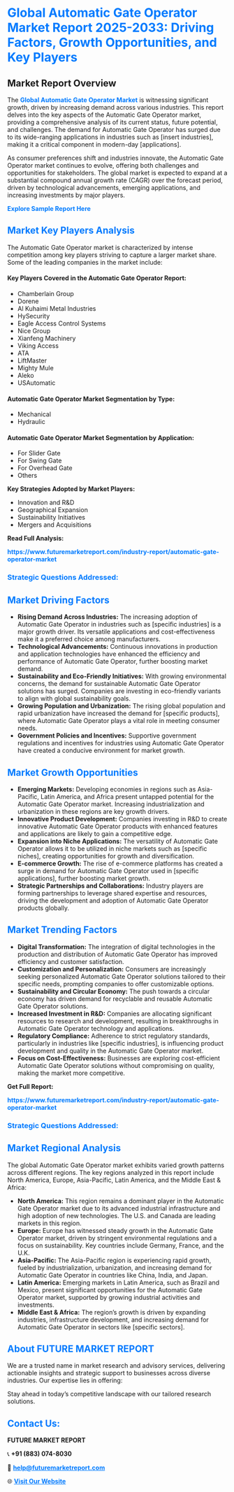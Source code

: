<h1 style="color: #007BFF;">Global Automatic Gate Operator Market Report 2025-2033: Driving Factors, Growth Opportunities, and Key Players</h1>

<section id="overview">
<h2>Market Report Overview</h2>
<p>The <a href="https://www.futuremarketreport.com/industry-report/automatic-gate-operator-market" style="color: #007BFF; text-decoration: none;"><strong>Global Automatic Gate Operator Market</strong></a> is witnessing significant growth, driven by increasing demand across various industries. This report delves into the key aspects of the Automatic Gate Operator market, providing a comprehensive analysis of its current status, future potential, and challenges. The demand for Automatic Gate Operator has surged due to its wide-ranging applications in industries such as [insert industries], making it a critical component in modern-day [applications].</p>
<p>As consumer preferences shift and industries innovate, the Automatic Gate Operator market continues to evolve, offering both challenges and opportunities for stakeholders. The global market is expected to expand at a substantial compound annual growth rate (CAGR) over the forecast period, driven by technological advancements, emerging applications, and increasing investments by major players.</p>
</section>

<section id="overview">
<p><a href="https://www.futuremarketreport.com/request-sample/reportId=89796" style="color: #007BFF; text-decoration: none;"><strong>Explore Sample Report Here</strong></a></p>
</section>

<section id="key-players">
<h2 style="color: #007BFF;">Market Key Players Analysis</h2>
<p>The Automatic Gate Operator market is characterized by intense competition among key players striving to capture a larger market share. Some of the leading companies in the market include:</p>
<h4>Key Players Covered in the Automatic Gate Operator Report:</h4>
<ul><li>Chamberlain Group</li><li>Dorene</li><li>Al Kuhaimi Metal Industries</li><li>HySecurity</li><li>Eagle Access Control Systems</li><li>Nice Group</li><li>Xianfeng Machinery</li><li>Viking Access</li><li>ATA</li><li>LiftMaster</li><li>Mighty Mule</li><li>Aleko</li><li>USAutomatic</li></ul>
<h4>Automatic Gate Operator Market Segmentation by Type:</h4>
<ul><li>Mechanical</li><li>Hydraulic</li></ul>

<h4>Automatic Gate Operator Market Segmentation by Application:</h4>
<ul><li>For Slider Gate</li><li>For Swing Gate</li><li>For Overhead Gate</li><li>Others</li></ul>
<p><strong>Key Strategies Adopted by Market Players:</strong></p>
<ul>
<li>Innovation and R&D</li>
<li>Geographical Expansion</li>
<li>Sustainability Initiatives</li>
<li>Mergers and Acquisitions</li>
</ul>
</section>

<section>
<p><strong>Read Full Analysis: </strong></p><a href="https://www.futuremarketreport.com/industry-report/automatic-gate-operator-market" style="color: #007BFF; text-decoration: none;"><strong>https://www.futuremarketreport.com/industry-report/automatic-gate-operator-market</strong></a>
<h3 style="color: #007BFF;">Strategic Questions Addressed:</h3>
</section>

<section id="driving-factors">
<h2 style="color: #007BFF;">Market Driving Factors</h2>
<ul>
<li><strong>Rising Demand Across Industries:</strong> The increasing adoption of Automatic Gate Operator in industries such as [specific industries] is a major growth driver. Its versatile applications and cost-effectiveness make it a preferred choice among manufacturers.</li>
<li><strong>Technological Advancements:</strong> Continuous innovations in production and application technologies have enhanced the efficiency and performance of Automatic Gate Operator, further boosting market demand.</li>
<li><strong>Sustainability and Eco-Friendly Initiatives:</strong> With growing environmental concerns, the demand for sustainable Automatic Gate Operator solutions has surged. Companies are investing in eco-friendly variants to align with global sustainability goals.</li>
<li><strong>Growing Population and Urbanization:</strong> The rising global population and rapid urbanization have increased the demand for [specific products], where Automatic Gate Operator plays a vital role in meeting consumer needs.</li>
<li><strong>Government Policies and Incentives:</strong> Supportive government regulations and incentives for industries using Automatic Gate Operator have created a conducive environment for market growth.</li>
</ul>
</section>

<section id="growth-opportunities">
<h2 style="color: #007BFF;">Market Growth Opportunities</h2>
<ul>
<li><strong>Emerging Markets:</strong> Developing economies in regions such as Asia-Pacific, Latin America, and Africa present untapped potential for the Automatic Gate Operator market. Increasing industrialization and urbanization in these regions are key growth drivers.</li>
<li><strong>Innovative Product Development:</strong> Companies investing in R&D to create innovative Automatic Gate Operator products with enhanced features and applications are likely to gain a competitive edge.</li>
<li><strong>Expansion into Niche Applications:</strong> The versatility of Automatic Gate Operator allows it to be utilized in niche markets such as [specific niches], creating opportunities for growth and diversification.</li>
<li><strong>E-commerce Growth:</strong> The rise of e-commerce platforms has created a surge in demand for Automatic Gate Operator used in [specific applications], further boosting market growth.</li>
<li><strong>Strategic Partnerships and Collaborations:</strong> Industry players are forming partnerships to leverage shared expertise and resources, driving the development and adoption of Automatic Gate Operator products globally.</li>
</ul>
</section>

<section id="trending-factors">
<h2 style="color: #007BFF;">Market Trending Factors</h2>
<ul>
<li><strong>Digital Transformation:</strong> The integration of digital technologies in the production and distribution of Automatic Gate Operator has improved efficiency and customer satisfaction.</li>
<li><strong>Customization and Personalization:</strong> Consumers are increasingly seeking personalized Automatic Gate Operator solutions tailored to their specific needs, prompting companies to offer customizable options.</li>
<li><strong>Sustainability and Circular Economy:</strong> The push towards a circular economy has driven demand for recyclable and reusable Automatic Gate Operator solutions.</li>
<li><strong>Increased Investment in R&D:</strong> Companies are allocating significant resources to research and development, resulting in breakthroughs in Automatic Gate Operator technology and applications.</li>
<li><strong>Regulatory Compliance:</strong> Adherence to strict regulatory standards, particularly in industries like [specific industries], is influencing product development and quality in the Automatic Gate Operator market.</li>
<li><strong>Focus on Cost-Effectiveness:</strong> Businesses are exploring cost-efficient Automatic Gate Operator solutions without compromising on quality, making the market more competitive.</li>
</ul>
</section>

<section>
<p><strong>Get Full Report: </strong></p><a href="https://www.futuremarketreport.com/industry-report/automatic-gate-operator-market" style="color: #007BFF; text-decoration: none;"><strong>https://www.futuremarketreport.com/industry-report/automatic-gate-operator-market</strong></a>
<h3 style="color: #007BFF;">Strategic Questions Addressed:</h3>
</section>


<section id="regional-analysis">
<h2 style="color: #007BFF;">Market Regional Analysis</h2>
<p>The global Automatic Gate Operator market exhibits varied growth patterns across different regions. The key regions analyzed in this report include North America, Europe, Asia-Pacific, Latin America, and the Middle East & Africa:</p>
<ul>
<li><strong>North America:</strong> This region remains a dominant player in the Automatic Gate Operator market due to its advanced industrial infrastructure and high adoption of new technologies. The U.S. and Canada are leading markets in this region.</li>
<li><strong>Europe:</strong> Europe has witnessed steady growth in the Automatic Gate Operator market, driven by stringent environmental regulations and a focus on sustainability. Key countries include Germany, France, and the U.K.</li>
<li><strong>Asia-Pacific:</strong> The Asia-Pacific region is experiencing rapid growth, fueled by industrialization, urbanization, and increasing demand for Automatic Gate Operator in countries like China, India, and Japan.</li>
<li><strong>Latin America:</strong> Emerging markets in Latin America, such as Brazil and Mexico, present significant opportunities for the Automatic Gate Operator market, supported by growing industrial activities and investments.</li>
<li><strong>Middle East & Africa:</strong> The region’s growth is driven by expanding industries, infrastructure development, and increasing demand for Automatic Gate Operator in sectors like [specific sectors].</li>
</ul>
</section>

<footer>
<h2 style="color: #007BFF;">About FUTURE MARKET REPORT</h2>
<p>We are a trusted name in market research and advisory services, delivering actionable insights and strategic support to businesses across diverse industries. Our expertise lies in offering:</p>

<p>Stay ahead in today’s competitive landscape with our tailored research solutions.</p>

<h2 style="color: #007BFF;">Contact Us:</h2>
<p><strong>FUTURE MARKET REPORT</strong></p>
<p>📞 <strong>+91 (883) 074-8030</strong></p>
<p>📧 <strong><a href="mailto:help@futuremarketreport.com" style="color: #007BFF;">help@futuremarketreport.com</a></strong></p>
<p>🌐 <strong><a href="https://www.futuremarketreport.com/" style="color: #007BFF;">Visit Our Website</a></strong></p>
</footer>